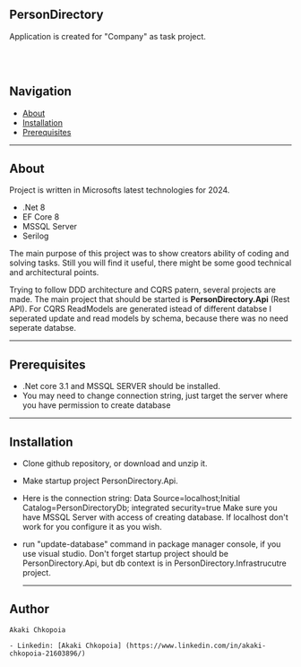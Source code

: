 
<h2>PersonDirectory</h2>
   <p> Application is created for "Company" as task project.<p>
    <br />
  <br>  

  ## Navigation

- [About](#About)
- [Installation](#installation)
- [Prerequisites](#Prerequisites)
---

## About
Project is written in Microsofts latest technologies for 2024.

- .Net 8
-  EF Core 8
-  MSSQL Server
-  Serilog

The main purpose of this project was to show creators ability of coding and solving tasks. 
Still you will find it useful, there might be some good technical and architectural points.

Trying to follow DDD architecture and CQRS patern, several projects are made.
The main project that should be started is <b>PersonDirectory.Api</b> (Rest API).
For CQRS ReadModels are generated istead of different databse I seperated update and read models by schema, 
because there was no need seperate databse.

---

## Prerequisites

- .Net core 3.1 and MSSQL SERVER should be installed. 
- You may need to change connection string, just target the server where you have permission to create database

---

## Installation
- Clone github repository, or download and unzip it. 
- Make startup project PersonDirectory.Api.
- Here is the connection string: Data Source=localhost;Initial Catalog=PersonDirectoryDb; integrated security=true
  Make sure you have MSSQL Server with access of creating database. If localhost don't work for you configure it as you wish.
- run "update-database" command in package manager console, if you use visual studio. 
  Don't forget startup project should be PersonDirectory.Api, but db context is in PersonDirectory.Infrastrucutre project.

  ---

 ## Author
    Akaki Chkopoia

    - Linkedin: [Akaki Chkopoia] (https://www.linkedin.com/in/akaki-chkopoia-21603896/)

